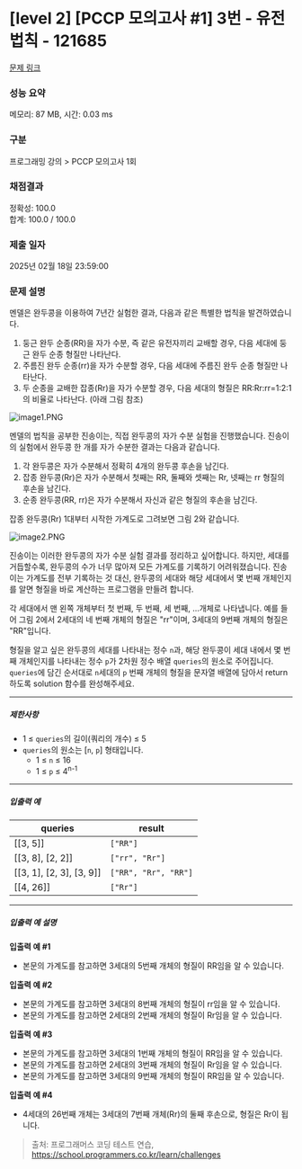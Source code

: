 # [level 2] [PCCP 모의고사 #1] 3번 - 유전법칙 - 121685 

[문제 링크](https://school.programmers.co.kr/learn/courses/30/lessons/121685) 

### 성능 요약

메모리: 87 MB, 시간: 0.03 ms

### 구분

프로그래밍 강의 > PCCP 모의고사 1회

### 채점결과

정확성: 100.0<br/>합계: 100.0 / 100.0

### 제출 일자

2025년 02월 18일 23:59:00

### 문제 설명

<p>멘델은 완두콩을 이용하여 7년간 실험한 결과, 다음과 같은 특별한 법칙을 발견하였습니다.</p>

<ol>
<li>둥근 완두 순종(RR)을 자가 수분, 즉 같은 유전자끼리 교배할 경우, 다음 세대에 둥근 완두 순종 형질만 나타난다.</li>
<li>주름진 완두 순종(rr)을 자가 수분할 경우, 다음 세대에 주름진 완두 순종 형질만 나타난다.</li>
<li>두 순종을 교배한 잡종(Rr)을 자가 수분할 경우, 다음 세대의 형질은 RR:Rr:rr=1:2:1의 비율로 나타난다. (아래 그림 참조)</li>
</ol>

<p><img src="https://grepp-programmers.s3.ap-northeast-2.amazonaws.com/files/production/22c1e8fc-093c-491b-8604-dad8f553b631/image1.PNG" title="" alt="image1.PNG"></p>

<p>멘델의 법칙을 공부한 진송이는, 직접 완두콩의 자가 수분 실험을 진행했습니다. 진송이의 실험에서 완두콩 한 개를 자가 수분한 결과는 다음과 같습니다.</p>

<ol>
<li>각 완두콩은 자가 수분해서 정확히 4개의 완두콩 후손을 남긴다.</li>
<li>잡종 완두콩(Rr)은 자가 수분해서 첫째는 RR, 둘째와 셋째는 Rr, 넷째는 rr 형질의 후손을 남긴다.</li>
<li>순종 완두콩(RR, rr)은 자가 수분해서 자신과 같은 형질의 후손을 남긴다.</li>
</ol>

<p>잡종 완두콩(Rr) 1대부터 시작한 가계도로 그려보면 그림 2와 같습니다.</p>

<p><img src="https://grepp-programmers.s3.ap-northeast-2.amazonaws.com/files/production/95a0f907-0e3c-4c4e-acfe-bb489685802b/image2.PNG" title="" alt="image2.PNG"></p>

<p>진송이는 이러한 완두콩의 자가 수분 실험 결과를 정리하고 싶어합니다. 하지만, 세대를 거듭할수록, 완두콩의 수가 너무 많아져 모든 가계도를 기록하기 어려워졌습니다. 진송이는 가계도를 전부 기록하는 것 대신, 완두콩의 세대와 해당 세대에서 몇 번째 개체인지를 알면 형질을 바로 계산하는 프로그램을 만들려 합니다.</p>

<p>각 세대에서 맨 왼쪽 개체부터 첫 번째, 두 번째, 세 번째, ...개체로 나타냅니다. 예를 들어 그림 2에서 2세대의 네 번째 개체의 형질은 "rr"이며, 3세대의 9번째 개체의 형질은 "RR"입니다.</p>

<p>형질을 알고 싶은 완두콩의 세대를 나타내는 정수 <code>n</code>과, 해당 완두콩이 세대 내에서 몇 번째 개체인지를 나타내는 정수 <code>p</code>가 2차원 정수 배열 <code>queries</code>의 원소로 주어집니다. <code>queries</code>에 담긴 순서대로 <code>n</code>세대의 <code>p</code> 번째 개체의 형질을 문자열 배열에 담아서 return 하도록 solution 함수를 완성해주세요.</p>

<hr>

<h5>제한사항</h5>

<ul>
<li>1 ≤ <code>queries</code>의 길이(쿼리의 개수) ≤ 5</li>
<li><code>queries</code>의 원소는 [<code>n</code>, <code>p</code>] 형태입니다.

<ul>
<li>1 ≤ <code>n</code> ≤ 16</li>
<li>1 ≤ <code>p</code> ≤ 4<sup>n-1</sup></li>
</ul></li>
</ul>

<hr>

<h5>입출력 예</h5>
<table class="table">
        <thead><tr>
<th>queries</th>
<th>result</th>
</tr>
</thead>
        <tbody><tr>
<td>[[3, 5]]</td>
<td><code>["RR"]</code></td>
</tr>
<tr>
<td>[[3, 8], [2, 2]]</td>
<td><code>["rr", "Rr"]</code></td>
</tr>
<tr>
<td>[[3, 1], [2, 3], [3, 9]]</td>
<td><code>["RR", "Rr", "RR"]</code></td>
</tr>
<tr>
<td>[[4, 26]]</td>
<td><code>["Rr"]</code></td>
</tr>
</tbody>
      </table>
<hr>

<h5>입출력 예 설명</h5>

<p><strong>입출력 예 #1</strong></p>

<ul>
<li>본문의 가계도를 참고하면 3세대의 5번째 개체의 형질이 RR임을 알 수 있습니다.</li>
</ul>

<p><strong>입출력 예 #2</strong></p>

<ul>
<li>본문의 가계도를 참고하면 3세대의 8번째 개체의 형질이 rr임을 알 수 있습니다.</li>
<li>본문의 가계도를 참고하면 2세대의 2번째 개체의 형질이 Rr임을 알 수 있습니다.</li>
</ul>

<p><strong>입출력 예 #3</strong></p>

<ul>
<li>본문의 가계도를 참고하면 3세대의 1번째 개체의 형질이 RR임을 알 수 있습니다.</li>
<li>본문의 가계도를 참고하면 2세대의 3번째 개체의 형질이 Rr임을 알 수 있습니다.</li>
<li>본문의 가계도를 참고하면 3세대의 9번째 개체의 형질이 RR임을 알 수 있습니다.</li>
</ul>

<p><strong>입출력 예 #4</strong></p>

<ul>
<li>4세대의 26번째 개체는 3세대의 7번째 개체(Rr)의 둘째 후손으로, 형질은 Rr이 됩니다.</li>
</ul>


> 출처: 프로그래머스 코딩 테스트 연습, https://school.programmers.co.kr/learn/challenges